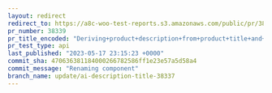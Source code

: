 ```yaml
---
layout: redirect
redirect_to: https://a8c-woo-test-reports.s3.amazonaws.com/public/pr/38339/api/index.html
pr_number: 38339
pr_title_encoded: "Deriving+product+description+from+product+title+and+removing+advanced+form"
pr_test_type: api
last_published: "2023-05-17 23:15:23 +0000"
commit_sha: 470636381184000266782586ff1e23e57a5d58a4
commit_message: "Renaming component"
branch_name: update/ai-description-title-38337
---
```

